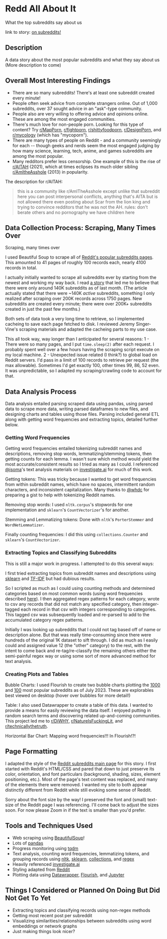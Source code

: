 # Redd All About It
What the top subreddits say about us

link to story: [on subreddits!](https://jellomoat.github.io/subs/)

## Description

A data story about the most popular subreddits and what they say about us
(More description to come)

## Overall Most Interesting Findings

- There are so many subreddits!  There's at least one subreddit created every minute!
- People often seek advice from complete strangers online.  Out of 1,000 subreddits, over 37 sought advice in an "ask"-type community.
- People also are very willing to offering advice and opinions online.  These are among the most engaged communities.
- There's much love for non-people porn.  Looking for this type of content?  Try <a href="https://www.reddit.com/r/MapPorn">r/MapPorn</a>, <a href="https://www.reddit.com/r/fightporn">r/fightporn</a>, <a href="https://www.reddit.com/r/shittyfoodporn">r/shittyfoodporn</a>, <a href="https://www.reddit.com/r/DesignPorn">r/DesignPorn</a>, and <a href="https://www.reddit.com/r/mycology">r/mycology</a> (which has "mycoporn").
- There are many types of people on Reddit - and a community seemingly for each -- though geeks and nerds seem the most engaged judging by how many science, learning, tech, anime, and games subreddits are among the most popular.
- Many redditors prefer less censorship.  One example of this is the rise of <a href="https://reddit.com/r/AITAH">r/AITAH</a> (2021), which at times eclipses its much older sibling <a href="https://www.reddit.com/r/AmItheAsshole/">r/AmItheAsshole</a> (2013) in popularity.

The description for r/AITAH:
> this is a community like r/AmITheAsshole except unlike that subreddit here you can post interpersonal conflicts, anything that's AITA but is not allowed there even posting about Scar from the lion king and trying to convince redditors that he was not the AH. rules: don't berate others and no pornography we have children here

<!-- - Many  dislike Reddit's new pricing policies.  Reddit recently limited access to their API (by charging indie developers a lot of money); many admins and mods are protesting. -->

## Data Collection Process: Scraping, Many Times Over
Scraping, many times over

I used Beautiful Soup to scrape all of [Reddit's popular subreddits pages](https://www.reddit.com/subreddits/popular).  This amounted to 41 pages of roughly 100 records each, nearly 4100 records in total.

I actually initially wanted to scrape all subreddits ever by starting from the newest and working my way back.  I read [a story](https://wegotthiscovered.com/social-media/how-many-subreddits-are-on-reddit) that led me to believe that there were only around 140K subreddits as of last month.  (The article actually stated that there were ~140K _active_ subreddits, something I only realized after scraping over 200K records across 1750 pages.  New subreddits are created every minute; there were over 200K+ subreddits created in just the past few months.)

Both sets of data took a very long time to retrieve, so I implemented cacheing to save each page fetched to disk.  I reviewed Jeremy Singer-Vine's scraping materials and adapted the cacheing parts to my use case.

This all took way, way longer than I anticipated for several reasons:
1 - There were so many pages, and I put `time.sleep(2)` after each request.  I probably spent well over a few hours having the scraping script execute on my local machine.
2 - Unexpected issue related (I think?) to global load on Reddit servers.  I'd pass in a limit of 100 records to retrieve per request (the max allowable).  Sometimes I'd get exactly 100, other times 99, 86, 52 even.  It was unpredictable, so I adapted my scraping/crawling code to account for that.

## Data Analysis Process
Data analysis entailed parsing scraped data using pandas, using parsed data to scrape more data, writing parsed dataframes to new files, and designing charts and tables using those files.  Parsing included general ETL along with getting word frequencies and extracting topics, detailed further below.

### Getting Word Frequencies

Getting word frequencies entailed tokenizing subreddit names and descriptions, removing stop words, lemmatizing/stemming tokens, then getting counts for each lemma.  I wasn't sure which method would yield the most accurate/consistent results so I tried as many as I could.  I referenced [@jsoma](https://github.com/jsoma)'s text analysis materials on [investigate.ai](https://investigate.ai/#textanalysis) for much of this work.

Getting tokens:
This was tricky because I wanted to get word frequencies from within subreddit names, which have no spaces, intermittent random characters, and inconsistent capitalization.  Many thanks to [@whdc](https://github.com/whdc) for preparing a gist to help with tokenizing Reddit names.
<!-- commenting out for now since it's still a private page -->
<!-- [subreddit name tokenizing gist](https://gist.github.com/whdc/a67e7447e72df94d5fa7851a88124b73). -->

Removing stop words:
I used `nltk.corpus`'s stopwords for one implementation and `sklearn`'s `CountVectorizer`'s for another.

Stemming and Lemmatizing tokens:
Done with `nltk`'s `PorterStemmer` and `WordNetLemmatizer`.

Finally counting frequencies:
I did this using `collections.Counter` and `sklearn`'s `CountVectorizer`.

### Extracting Topics and Classifying Subreddits
This is still a major work in progress.  I attempted to do this several ways:

I first tried extracting topics from subreddit names and descriptions using [sklearn](https://investigate.ai/text-analysis/introduction-to-topic-modeling/#Topic-modeling) and [TF-IDF](https://investigate.ai/text-analysis/a-simple-explanation-of-tf-idf/#Part-Two:-Inverse-document-frequency) but had dubious results.

So I scripted as much as I could using counting methods and determined categories based on most common words (using word frequencies described [here](#getting-word-frequencies)).  I then aggregated regex patterns for each category, wrote to csv any records that did not match any specified category, then integer-tagged each record in that csv with integers corresponding to categories.  This tagged csv was subsequently loaded and re-parsed to add to the accumulated category regex patterns.

Initially I was looking up subreddits that I could not tag based off of name or description alone.  But that was really time-consuming since there were hundreds of the original 1K dataset to sift through.  I did as much as I easily could and assigned value 12 (the "other" category) to the rest, with the intent to come back and re-tag/re-classify the remaining others either the semi-painful regex way or using some sort of more advanced method for text analysis.

### Creating Plots and Tables

Bubble Charts:
I used Flourish to create two bubble charts plotting the <a href="https://public.flourish.studio/visualisation/14399872/">1000</a> and <a href="https://public.flourish.studio/visualisation/14399773/">100</a> most popular subreddits as of July 2023.  These are explorables best viewed on desktop (hover over bubbles for more detail!)

Table:
I also used Datawrapper to create a table of this data.  I wanted to provide a means for easily reviewing the data itself.  I enjoyed putting in random search terms and discovering related up-and-coming communities.  This project led me to <a href="https://www.reddit.com/r/DiWHY/">r/DiWHY</a>, <a href="https://www.reddit.com/r/NatureIsFuckingLit/">r/NatureIsFuckingLit</a>, and <a href="https://www.reddit.com/r/technicallythetruth">r/technicallythetruth</a>.

Horizontal Bar Chart:
Mapping word frequencies!!!  In Flourish!?!

## Page Formatting
I adapted the style of the [Reddit subreddits main page](https://www.reddit.com/subreddits) for this story.  I first started with Reddit's HTML/CSS and pared that down to just preserve its color, orientation, and font particulars (background, shading, sizes, element positioning, etc.).  Most of the page's text content was replaced, and many of the elements there were removed.  I wanted my site to both appear distinctly different from Reddit while still evoking some sense of Reddit.

Sorry about the font size by the way!  I preserved the font and (small) text-size of the Reddit page I was referencing.  I'll come back to adjust the sizes soon.  For now please Zoom in if the text is smaller than you'd prefer.

## Tools and Techniques Used
- Web scraping using [BeautifulSoup](https://www.crummy.com/software/BeautifulSoup/bs4/doc/)! 
- Lots of [pandas](https://pandas.pydata.org/)
- Progress monitoring using [tqdm](https://pypi.org/project/tqdm/#ipython-jupyter-integration)
- Text analysis, counting word frequencies, lemmatizing tokens, and grouping records using [nltk](https://www.nltk.org/), [sklearn](https://scikit-learn.org/stable/modules/generated/sklearn.feature_extraction.text.CountVectorizer.html), [collections](https://docs.python.org/3/library/collections.html#collections.Counter), and [regex](https://regex101.com/)
- Heavily referenced [investigate.ai](https://investigate.ai/#textanalysis)
- Styling adapted from [Reddit](https://www.reddit.com/subreddits)
- Plotting data using [Datawrapper](https://www.datawrapper.de/), [Flourish](https://flourish.studio/), and [Jupyter](https://jupyter.org/)

## Things I Considered or Planned On Doing But Did Not Get To Yet
- Extracting topics and classifying records using non-regex methods
- Getting most recent post per subreddit
- Visualizing similarities/relationships between subreddits using word embeddings or network graphs
- Just making things look nicer?
